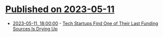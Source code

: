 # [Published on 2023-05-11](index.md)

* [2023-05-11, 18:00:00](https://news.slashdot.org/story/23/05/11/1748230/tech-startups-find-one-of-their-last-funding-sources-is-drying-up?utm_source=rss1.0mainlinkanon&utm_medium=feed) - [Tech Startups Find One of Their Last Funding Sources Is Drying Up](https://news.slashdot.org/story/23/05/11/1748230/tech-startups-find-one-of-their-last-funding-sources-is-drying-up?utm_source=rss1.0mainlinkanon&utm_medium=feed)
